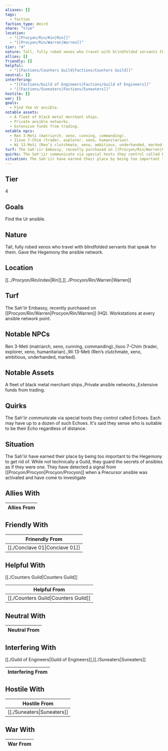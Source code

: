 ```yaml
---
aliases: []
tags:
  - faction
faction_type: Weird
share: "true"
location:
  - "[[Procyon/Rin/Rin|Rin]]"
  - "[[Procyon/Rin/Warren|Warren]]"
tier: "4"
nature: Tall, fully robed xenos who travel with blindfolded servants that speak for them. Gave the Hegemony the ansible network.
allies: []
friendly: []
helpful:
  - "[[Factions/Counters Guild|Factions/Counters Guild]]"
neutral: []
interfering:
  - "[[Factions/Guild of Engineers|Factions/Guild of Engineers]]"
  - "[[Factions/Suneaters|Factions/Suneaters]]"
hostile: []
war: []
goals:
  - Find the Ur ansible.
notable assets:
  - A fleet of black metal merchant ships.
  - Private ansible networks.
  - Extensive funds from trading.
notable npcs:
  - Ren 3-Meti (matriarch, xeno, cunning, commanding).
  - Iisoo 7-Chim (trader, explorer, xeno, humanitarian).
  - Wi 13-Meti (Ren’s clutchmate, xeno, ambitious, underhanded, marked).
turf: The Sah'iir Embassy, recently purchased on [[Procyon/Rin/Warren|Procyon/Rin/Warren]] (HQ). Workstations at every ansible network point.
quirks: The Sah'iir communicate via special hosts they control called Echoes. Each may have up to a dozen of such Echoes. It's said they sense who is suitable to be their Echo regardless of distance.
situation: The Sah'iir have earned their place by being too important to the Hegemony to get rid of. While not technically a Guild, they guard the secrets of ansibles as if they were one. They have detected a signal from [[Procyon/Procyon|Procyon/Procyon]] when a Precursor ansible was activated and have come to investigate
---
```

## Tier

4

## Goals

Find the Ur ansible.

## Nature

Tall, fully robed xenos who travel with blindfolded servants that speak for them. Gave the Hegemony the ansible network.

## Location

[[../Procyon/Rin/index|Rin]],[[../Procyon/Rin/Warren|Warren]]

## Turf

The Sah'iir Embassy, recently purchased on [[Procyon/Rin/Warren|Procyon/Rin/Warren]] (HQ). Workstations at every ansible network point.

## Notable NPCs

Ren 3-Meti (matriarch, xeno, cunning, commanding).,Iisoo 7-Chim (trader, explorer, xeno, humanitarian).,Wi 13-Meti (Ren’s clutchmate, xeno, ambitious, underhanded, marked).

## Notable Assets

A fleet of black metal merchant ships.,Private ansible networks.,Extensive funds from trading.

## Quirks

The Sah'iir communicate via special hosts they control called Echoes. Each may have up to a dozen of such Echoes. It's said they sense who is suitable to be their Echo regardless of distance.

## Situation

The Sah'iir have earned their place by being too important to the Hegemony to get rid of. While not technically a Guild, they guard the secrets of ansibles as if they were one. They have detected a signal from [[Procyon/Procyon|Procyon/Procyon]] when a Precursor ansible was activated and have come to investigate

## Allies With



| Allies From |
| ----------- |


## Friendly With



| Frinendly From                           |
| ---------------------------------------- |
| [[./Conclave 01\|Conclave 01]] |


## Helpful With

[[./Counters Guild|Counters Guild]]

| Helpful From                                   |
| ---------------------------------------------- |
| [[./Counters Guild\|Counters Guild]] |


## Neutral With




| Neutral From |
| ------------ |



## Interfering With

[[./Guild of Engineers|Guild of Engineers]],[[./Suneaters|Suneaters]]


| Interfering From |
| ---------------- |



## Hostile With




| Hostile From                         |
| ------------------------------------ |
| [[./Suneaters\|Suneaters]] |



## War With



| War From |
| -------- |

